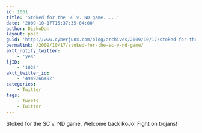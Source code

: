 ```yaml
---
id: 1061
title: 'Stoked for the SC v. ND game. ...'
date: '2009-10-17T15:37:35-04:00'
author: DizkoDan
layout: post
guid: 'http://www.cyberjunx.com/blog/archives/2009/10/17/stoked-for-the-sc-v-nd-game/'
permalink: /2009/10/17/stoked-for-the-sc-v-nd-game/
aktt_notify_twitter:
    - 'yes'
ljID:
    - '1025'
aktt_twitter_id:
    - '4949266492'
categories:
    - Twitter
tags:
    - tweets
    - Twitter
---
```


Stoked for the SC v. ND game. Welcome back RoJo! Fight on trojans!